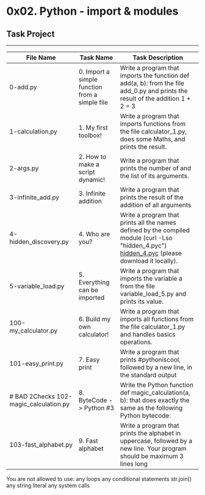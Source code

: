 # 0x02. Python - import & modules

## Task Project
---
File Name|Task Name|Task Description
---|---|---
0-add.py | 0. Import a simple function from a simple file | Write a program that imports the function def add(a, b): from the file add_0.py and prints the result of the addition 1 + 2 = 3
1-calculation.py | 1. My first toolbox! | Write a program that imports functions from the file calculator_1.py, does some Maths, and prints the result.
2-args.py | 2. How to make a script dynamic! | Write a program that prints the number of and the list of its arguments.
3-infinite_add.py | 3. Infinite addition | Write a program that prints the result of the addition of all arguments
4-hidden_discovery.py | 4. Who are you? | Write a program that prints all the names defined by the compiled module (curl -Lso "hidden_4.pyc") [hidden_4.pyc]("https://github.com/holbertonschool/0x02.py/raw/master/hidden_4.pyc") (please download it locally).
5-variable_load.py | 5. Everything can be imported | Write a program that imports the variable a from the file variable_load_5.py and prints its value.
100-my_calculator.py | 6. Build my own calculator! | Write a program that imports all functions from the file calculator_1.py and handles basics operations.
101-easy_print.py | 7. Easy print | Write a program that prints #pythoniscool, followed by a new line, in the standard output
# BAD 2Checks 102-magic_calculation.py | 8. ByteCode -> Python #3 | Write the Python function def magic_calculation(a, b): that does exactly the same as the following Python bytecode:
103-fast_alphabet.py | 9. Fast alphabet | Write a program that prints the alphabet in uppercase, followed by a new line. Your program should be maximum 3 lines long
You are not allowed to use:
any loops
any conditional statements
str.join()
any string literal
any system calls